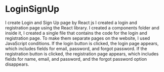 # LoginSignUp
I create Login and Sign Up page by React js
I created a login and registration page using the React library.
I created a components folder and inside it, I created a single file that contains the code for the login and registration page.
To make them separate pages on the website, I used JavaScript conditions.
If the login button is clicked, the login page appears, which includes fields for email, password, and forgot password.
If the registration button is clicked, the registration page appears, which includes fields for name, email, and password, and the forgot password option disappears.
